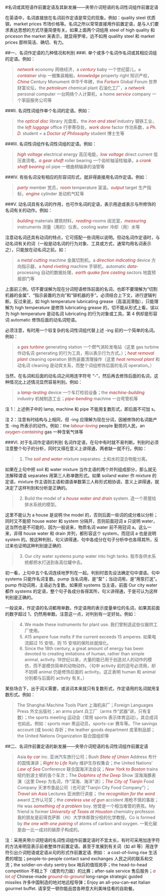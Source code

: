 #名词或其短语作前置定语及其新发展——夹带介词短语的名词性词组作前置定语

在英语中，名词直接放在名词前作定语是常见的现象。例如：quality steel 优质钢，market prices 市场价格等。名词之所以常常直接用作前置定语，是与人们要求表达思想的方式尽量简便有关。如果上面两个词组用 steel of high quality 和 priceson the market 来表示，就显得罗嗦，远不如用 qualilty steel 和 market prices 那样简洁、确切、有力。

##一、名词作定语的几种情况和判别
###I. 单个或多个名词作名词或其相应词组的定语。例如：
>*network* economy 网络经济，a *century* baby 一个世纪婴儿，a *container* ship 一艘集装箱船，*knowledge* property right 知识产权，*China* Century Monument 中华千年碑，the *Forturn* Global Forum 世界财富论坛，the *petroleum* chemical plant 石油化工厂，a *network* personal computer 一台网络个人计算机，a home *service* company 一个家庭服务公司等

###II. 名词性词组作单个名词的定语。例如：
>the *optical disc* library 光盘库，the *iron and steel* industry 钢铁工业，the *left luggage* office 行李寄存处，*work done* factor 作功系数，a *Ph. D.* student = a *Doctor of Philosophy* student 博士生等

###III. 名词性词组作名词性词组的定语。例如：
>*high voltage* electrical energy 高压电能，*low voltage* direct current 低压直流电，*a gear shaft* roller bearing 一个齿轮轴滚柱轴承，a *crank shaft bearing* oil pipe 一根曲柄轴承的油管等

###Ⅳ. 有些名词没有相应的形容词形式，就非得直接用名词作定语。例如：
>*party* member 党员，*room* temperature 室温，*output* target 生产指标，*engine* cylinder 发动机气缸等

###Ⅴ. 动名词具有名词的作用，也可作名词的定语，表示用途或表示与所修饰的名词有关的动作。例如：
>*building* materials 建筑材料，*reading*-rooms 阅览室，*measuring* instruments 测量（用的）仪表，cooling water 冷却（用）水等

注意动名词还具有动词的特点，它可搭配一些词用以说明。但动名词作定语时，与动名词有关的词（一般是动名词的行为对象、工具或方式，通常均用名词表示之），只能放在动名词之前。如：

>a *metal cutting* machine 金属切割机，a *direction indicating* device 方向指示器，a *hand riveting* machine 手铆机，automatic *data*-processing 自动的数据处理，*earth quake fore casting* sectors 地震预报部门等

上面前三例，切不要误解为现在分词短语修饰前面的名词，也即不要理解为“切割机器的金属”、“指示装置的方向”和“铆机器的手”。必须结合上下文，进行逻辑判断。反过来说，如 high temperature lubricating grease（高温润滑脂），只能理解为 high temperature 是修饰 lubricating grease 的，切不能从形式上看，误以为 high temperature 是动名词 lubricating 的行为对象或工具。第 4 例却是形容词 automatic 修饰后面的动名词短语。

必须注意，有时用一个较复杂的名词性词组代替上述 -ing 前的一个简单的名词。例如：

>a *gas turbine* generating station 一个燃气涡轮发电站（这里 gas turbine 作动名词 generating 的行为工具，用以表示行为方式。）；*heat removal plant* cleaning operation 排热装置清理操作（这里 *heat removal plant* 和动名词 cleaning 是动宾关系，而整个词组修饰后面的名词 operation。）

当然，在名词和后面的动名词之间用连字符号 “-”，然后再去修饰后面的名词，这种情况比上述情况显然容易判别。例如：

>a *lamp-testing* device 一个车灯检验设备；the *machine*-*building* industry 机械制造工业；*pipe*-*bending* machine 一台弯管机等

注 1：上述例子中的 lamp, machine 和 pipe 不能用复数形式，即后面不可加 s。

注 2：注意有时结构与上相同，但 -ing 应理解为现在分词，因被修饰的名词能产生 -ing 所表示的动作。例如：the *labour-loving* people 勤劳的人民，an *oxygen-containing* gas 一种含氧气体等

###Ⅵ. 对于名词作定语的判别
名词作定语，在句中有时就不易判断。判别时必须注意整个句子的分析，同时又得在意义上讲得通，两者缺一就不行。例如：

>1. The *soil and water* mixture separates. 土和水的混合物能分离。

如果在上句中把 soil 和 water mixture 当作主语的两个并列组成部分，那么就无法解释谓语 separates 用第三人称单数形式。如果 soiland water 作 mixture 的定语，mixture 作主语则主语和谓语单数第三人称形式相协调，意义上讲得通，就决定了这样判别和分析是正确的。

>2. Build the model of a *house water and drain* system. 造一个房屋给排水系统的模型。

这里不能认为 a house 是说明 the model 的，否则后面一些词的成分难以分析；同时又不能把 house water 和 system 分隔开，否则前面冠词 a 只说明 water，这当然也是不可能的，因为一般说来，物质名词 water 前不用冠词 a。这么一来，非得 house water 和 drain 并列，都形容这个 system，而冠词 a 也是说明 system 的。按这种判别，句义讲得通，句中各成分在句子分析中也各得其所，反过来也证明这种判别是正确的. 

>3. Our city water systems pump water into high tanks. 我市各供水系统都把水打送到各高位罐中去。

初一看，上句中五个名词连续地罗列在一起。判别时首先设法确定句中谓语。句中 systems 只能作名词复数。pump 当名词用，是“泵”；当动词用，是“用泵打送”。pump 作动词用，主语必为复数。如果把 systems 当主语，前面 Our city water 都作 systems 的定语，整个句子各成分各得其所，句义讲得通，于是可认为这样判别是正确的。

一般说来，作定语的名词都用单数。作定语用的表示度量单位的名词，如果其前面的数字超过 1，仍然用单数。注意这一点，对判别有一定好处。例如：

>4. We made these instruments for plant use. 我们曾制造这些仪器供工厂使用。
>5. A15 ampere fuse melts if the current exceeds 15 amperes. 如果电流超过 15 安培，则 15 安培的保险丝就熔化。
>6. Since the 18th century, a great amount of energy has been devoted to creating imitations of human, rather than simple animal, activity. 18世纪以来，大量的能已用于创造对人的动作的模仿，而不是模仿简单的动物动作。（句中 activity 前的逗号必须用，却不妨碍 animal 仍是修饰后面的 activity。这正表明 human 和 animal 分别都与后面的 activity 有关。）

某些场合下，出于词义需要，或该词本来就只有复数形式，作定语用的名词就用复数形式。例如：

>The Shanghai Machine Tools Plant 上海机床厂；Foreign Languages Press 外文出版社；an arms plant 兵工厂（arms 作“武器”讲，只有复数）；the sports meeting 运动会（常用 sports 表示体育运动）。其合成词也如此。例如：sports man 男运动员，sports-car 赛车等。The savings account (或 book) 存折；the leather goods department 皮革制品部；the United Nations Organization 联合国组织等

##二、名词作前置定语的新发展——夹带介词短语的名词性词组作前置定语

>Asia *by car* inc. 亚洲汽车旅行公司；Bush *State of Union* Address 布什的国情演讲；*Right to Life* Rally 维护生存权集会；the United Nations’ *Law of Sea* Conference 联合国海洋法会议；*New York to Boston* trains 纽约到波士顿的各个车次；The *Dolphins of the Deep* Show 深海海豚表演（这里 Deep 为名词，作“深海、海洋”讲）；*The City of Tianjin* Food Company 天津市食品公司（也可说“Tianjin City Food Company”）；*Travel sin Asia* Lectures 亚洲旅行讲座； the *recognition for the word* award 工作认可奖；the *careless use of gun* accident 用枪不慎的事故；He was *something of a problem* boy. 他曾是一个相当难管的男孩。My friend is former *University of Texas at Houston* chemistry professor. 我的朋友是前得克萨斯（州）大学休斯敦分校的化学教授。Co is formed by *the one with one pairing* of atoms of carbon and oxygen. 一氧化碳是由一比一成对的碳原子构成的。
 
注：采用夹带介词短语的名词性词组作前置定语时不宜太长，有时可采用加连字符的方法来明显表示前者整体作前置定语。甚至于发展到有关词（如 all 等）用连字符引出介词短语或定语从句的形式作前置定语. 例如： a cost-of-living rise 生活费的增加；people-to-people contact sand exchanges 人民之间的联系和交流；the soldier-on-duty sentry box 哨兵的值班岗亭；the head-to-head competition 不相上下（或势均力敌）的比赛；after-sale service 售后服务；*a lot of* Chinese-made *ground-to-ground* long-range strategic guided missiles 许多中国制造的地对地远程导弹；Enjoy an all-you-can-eat Italian gourmet buffet. 请享受一顿你能品尝各种意大利美味佳肴的自助餐。

<style>em {color: brown;}</style>
